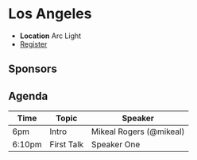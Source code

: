 # Los Angeles

* **Location** Arc Light
* [Register]()

## Sponsors

 

## Agenda

Time | Topic | Speaker
--- | --- | ---
6pm | Intro | Mikeal Rogers (@mikeal)
6:10pm | First Talk | Speaker One
